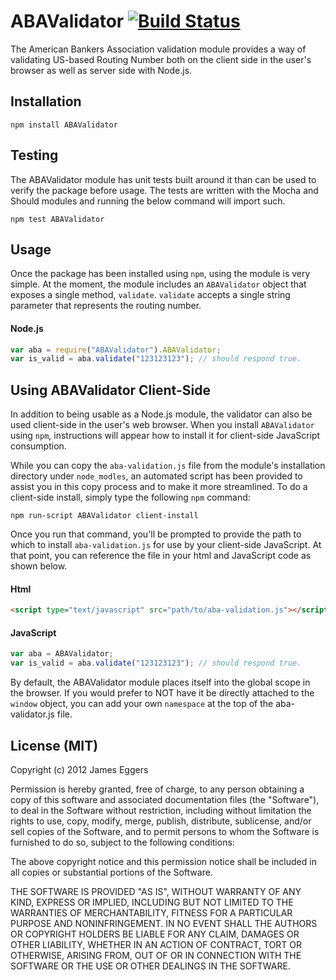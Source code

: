 ABAValidator  [![Build Status](https://secure.travis-ci.org/JamesEggers1/node-ABAValidator.png)](http://travis-ci.org/JamesEggers1/node-ABAValidator)
=============

The American Bankers Association validation module provides a way of validating US-based Routing Number both on the client side in the user's browser as well as server side with Node.js.

## Installation ##

    npm install ABAValidator

## Testing ##

The ABAValidator module has unit tests built around it than can be used to verify the package before usage.  The tests are written with the Mocha and Should modules and running the below command will import such.  

    npm test ABAValidator

## Usage ##

Once the package has been installed using `npm`, using the module is very simple.  At the moment, the module includes an `ABAValidator` object that exposes a single method, `validate`.  `validate` accepts a single string parameter that represents the routing number.

#### Node.js ####

```javascript
var aba = require("ABAValidator").ABAValidator;
var is_valid = aba.validate("123123123"); // should respond true.
```

## Using ABAValidator Client-Side ##
In addition to being usable as a Node.js module, the validator can also be used client-side in the user's web browser.  When you install `ABAValidator` using `npm`, instructions will appear how to install it for client-side JavaScript consumption.

While you can copy the `aba-validation.js` file from the module's installation directory under `node_modles`, an automated script has been provided to assist you in this copy process and to make it more streamlined.  To do a client-side install, simply type the following `npm` command:

    npm run-script ABAValidator client-install

Once you run that command, you'll be prompted to provide the path to which to install `aba-validation.js` for use by your client-side JavaScript.  At that point, you can reference the file in your html and JavaScript code as shown below.


#### Html ####

```html
<script type="text/javascript" src="path/to/aba-validation.js"></script>
```

#### JavaScript ####

```javascript
var aba = ABAValidator;
var is_valid = aba.validate("123123123"); // should respond true.
```

By default, the ABAValidator module places itself into the global scope in the browser.  If you would prefer to NOT have it be directly attached to the `window` object, you can add your own `namespace` at the top of the aba-validator.js file.

## License (MIT) ##

Copyright (c) 2012 James Eggers

Permission is hereby granted, free of charge, to any person obtaining a copy of this software and associated documentation files (the "Software"), to deal in the Software without restriction, including without limitation the rights to use, copy, modify, merge, publish, distribute, sublicense, and/or sell copies of the Software, and to permit persons to whom the Software is furnished to do so, subject to the following conditions:

The above copyright notice and this permission notice shall be included in all copies or substantial portions of the Software.

THE SOFTWARE IS PROVIDED "AS IS", WITHOUT WARRANTY OF ANY KIND, EXPRESS OR IMPLIED, INCLUDING BUT NOT LIMITED TO THE WARRANTIES OF MERCHANTABILITY, FITNESS FOR A PARTICULAR PURPOSE AND NONINFRINGEMENT. IN NO EVENT SHALL THE AUTHORS OR COPYRIGHT HOLDERS BE LIABLE FOR ANY CLAIM, DAMAGES OR OTHER LIABILITY, WHETHER IN AN ACTION OF CONTRACT, TORT OR OTHERWISE, ARISING FROM, OUT OF OR IN CONNECTION WITH THE SOFTWARE OR THE USE OR OTHER DEALINGS IN THE SOFTWARE.